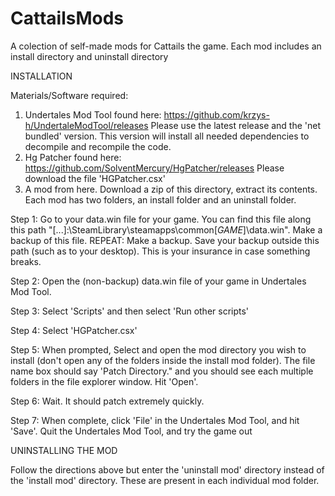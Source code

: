 # CattailsMods
A colection of self-made mods for Cattails the game. Each mod includes an install directory and uninstall directory

INSTALLATION 

Materials/Software required: 
1. Undertales Mod Tool found here: https://github.com/krzys-h/UndertaleModTool/releases Please use the latest release and the 'net bundled' version. This version will install all needed dependencies to decompile and recompile the code. 
2. Hg Patcher found here: https://github.com/SolventMercury/HgPatcher/releases Please download the file 'HGPatcher.csx'
3. A mod from here. Download a zip of this directory, extract its contents. Each mod has two folders, an install folder and an uninstall folder. 


Step 1: Go to your data.win file for your game. You can find this file along this path "[...]:\SteamLibrary\steamapps\common\[_GAME_]\data.win". Make a backup of this file. REPEAT: Make a backup. Save your backup outside this path (such as to your desktop). This is your insurance in case something breaks.

Step 2: Open the (non-backup) data.win file of your game in Undertales Mod Tool.

Step 3: Select 'Scripts' and then select 'Run other scripts'

Step 4: Select 'HGPatcher.csx'

Step 5: When prompted, Select and open the mod directory you wish to install (don't open any of the folders inside the install mod folder). The file name box should say 'Patch Directory." and you should see each multiple folders in the file explorer window. Hit 'Open'. 

Step 6: Wait. It should patch extremely quickly.

Step 7: When complete, click 'File' in the Undertales Mod Tool, and hit 'Save'. Quit the Undertales Mod Tool, and try the game out

UNINSTALLING THE MOD

Follow the directions above but enter the 'uninstall mod' directory instead of the 'install mod' directory. These are present in each individual mod folder.
